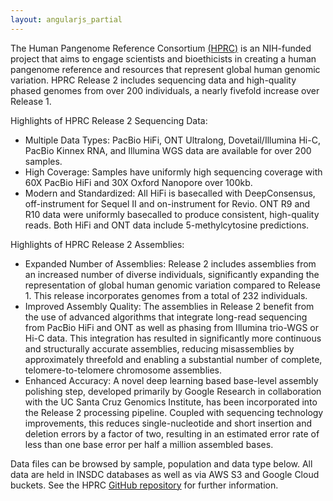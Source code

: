```yaml
---
layout: angularjs_partial
---
```


The Human Pangenome Reference Consortium [(HPRC)](https://humanpangenome.org/hprc-data-release-2/) is an NIH-funded project that aims to engage scientists and bioethicists in creating a human pangenome reference and resources that represent global human genomic variation. HPRC Release 2 includes sequencing data and high-quality phased genomes from over 200 individuals, a nearly fivefold increase over Release 1. 

Highlights of HPRC Release 2 Sequencing Data:

 * Multiple Data Types: PacBio HiFi, ONT Ultralong, Dovetail/Illumina Hi-C, PacBio Kinnex RNA, and Illumina WGS data are available for over 200 samples.
 * High Coverage: Samples have uniformly high sequencing coverage with 60X PacBio HiFi and 30X Oxford Nanopore over 100kb.
 * Modern and Standardized: All HiFi is basecalled with DeepConsensus, off-instrument for Sequel II and on-instrument for Revio. ONT R9 and R10 data were uniformly basecalled to produce consistent, high-quality reads. Both HiFi and ONT data include 5-methylcytosine predictions.

Highlights of HPRC Release 2 Assemblies:

* Expanded Number of Assemblies: Release 2 includes assemblies from an increased number of diverse individuals, significantly expanding the representation of global human genomic variation compared to Release 1. This release incorporates genomes from a total of 232 individuals.
* Improved Assembly Quality: The assemblies in Release 2 benefit from the use of advanced algorithms that integrate long-read sequencing from PacBio HiFi and ONT as well as phasing from Illumina trio-WGS or Hi-C data. This integration has resulted in significantly more continuous and structurally accurate assemblies, reducing misassemblies by approximately threefold and enabling a substantial number of complete, telomere-to-telomere chromosome assemblies.
* Enhanced Accuracy: A novel deep learning based base-level assembly polishing step, developed primarily by Google Research in collaboration with the UC Santa Cruz Genomics Institute, has been incorporated into the Release 2 processing pipeline. Coupled with sequencing technology improvements, this reduces single-nucleotide and short insertion and deletion errors by a factor of two, resulting in an estimated error rate of less than one base error per half a million assembled bases.


Data files can be browsed by sample, population and data type below. All data are held in INSDC databases as well as via AWS S3 and Google Cloud buckets. See the HPRC [GitHub repository](https://github.com/human-pangenomics/hprc_intermediate_assembly/tree/main/data_tables/sequencing_data) for further information.